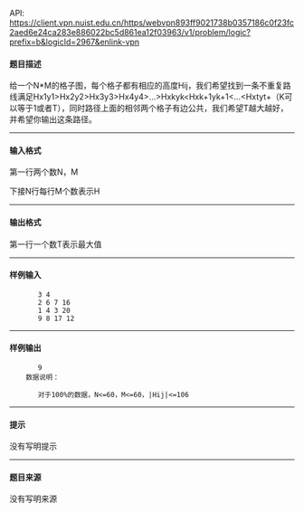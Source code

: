 API: https://client.vpn.nuist.edu.cn/https/webvpn893ff9021738b0357186c0f23fc2aed6e24ca283e886022bc5d861ea12f03963/v1/problem/logic?prefix=b&logicId=2967&enlink-vpn

#### 题目描述

 给一个N\*M的格子图，每个格子都有相应的高度Hij，我们希望找到一条不重复路线满足Hx1y1\>Hx2y2\>Hx3y3\>Hx4y4\>…>Hxkyk<Hxk+1yk+1<…<Hxtyt+（K可以等于1或者T），同时路径上面的相邻两个格子有边公共，我们希望T越大越好，并希望你输出这条路径。

---

#### 输入格式

 第一行两个数N，M

 下接N行每行M个数表示H

---

#### 输出格式

 第一行一个数T表示最大值

---

#### 样例输入
```
       3 4
       2 6 7 16
       1 4 3 20
       9 8 17 12

```

---

#### 样例输出
```
       9
    数据说明：
   
       对于100%的数据，N<=60，M<=60，|Hij|<=106
```

---

#### 提示

没有写明提示

---

#### 题目来源

没有写明来源